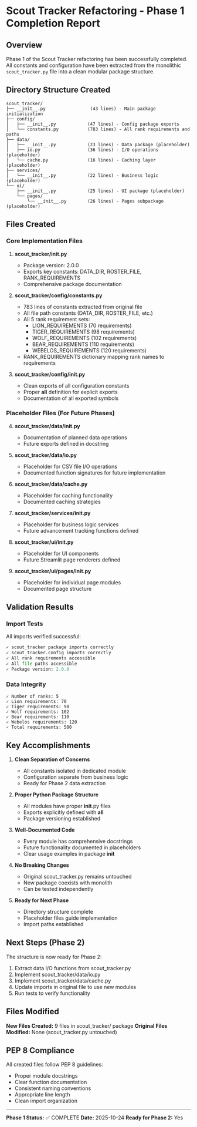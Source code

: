 # Scout Tracker Refactoring - Phase 1 Completion Report

## Overview
Phase 1 of the Scout Tracker refactoring has been successfully completed. All constants and configuration have been extracted from the monolithic `scout_tracker.py` file into a clean modular package structure.

## Directory Structure Created

```
scout_tracker/
├── __init__.py                 (43 lines) - Main package initialization
├── config/
│   ├── __init__.py            (47 lines) - Config package exports
│   └── constants.py           (783 lines) - All rank requirements and paths
├── data/
│   ├── __init__.py            (23 lines) - Data package (placeholder)
│   ├── io.py                  (36 lines) - I/O operations (placeholder)
│   └── cache.py               (16 lines) - Caching layer (placeholder)
├── services/
│   └── __init__.py            (22 lines) - Business logic (placeholder)
└── ui/
    ├── __init__.py            (25 lines) - UI package (placeholder)
    └── pages/
        └── __init__.py        (26 lines) - Pages subpackage (placeholder)
```

## Files Created

### Core Implementation Files

1. **scout_tracker/__init__.py**
   - Package version: 2.0.0
   - Exports key constants: DATA_DIR, ROSTER_FILE, RANK_REQUIREMENTS
   - Comprehensive package documentation

2. **scout_tracker/config/constants.py**
   - 783 lines of constants extracted from original file
   - All file path constants (DATA_DIR, ROSTER_FILE, etc.)
   - All 5 rank requirement sets:
     - LION_REQUIREMENTS (70 requirements)
     - TIGER_REQUIREMENTS (98 requirements)
     - WOLF_REQUIREMENTS (102 requirements)
     - BEAR_REQUIREMENTS (110 requirements)
     - WEBELOS_REQUIREMENTS (120 requirements)
   - RANK_REQUIREMENTS dictionary mapping rank names to requirements

3. **scout_tracker/config/__init__.py**
   - Clean exports of all configuration constants
   - Proper __all__ definition for explicit exports
   - Documentation of all exported symbols

### Placeholder Files (For Future Phases)

4. **scout_tracker/data/__init__.py**
   - Documentation of planned data operations
   - Future exports defined in docstring

5. **scout_tracker/data/io.py**
   - Placeholder for CSV file I/O operations
   - Documented function signatures for future implementation

6. **scout_tracker/data/cache.py**
   - Placeholder for caching functionality
   - Documented caching strategies

7. **scout_tracker/services/__init__.py**
   - Placeholder for business logic services
   - Future advancement tracking functions defined

8. **scout_tracker/ui/__init__.py**
   - Placeholder for UI components
   - Future Streamlit page renderers defined

9. **scout_tracker/ui/pages/__init__.py**
   - Placeholder for individual page modules
   - Documented page structure

## Validation Results

### Import Tests
All imports verified successful:
```python
✓ scout_tracker package imports correctly
✓ scout_tracker.config imports correctly
✓ All rank requirements accessible
✓ All file paths accessible
✓ Package version: 2.0.0
```

### Data Integrity
```
✓ Number of ranks: 5
✓ Lion requirements: 70
✓ Tiger requirements: 98
✓ Wolf requirements: 102
✓ Bear requirements: 110
✓ Webelos requirements: 120
✓ Total requirements: 500
```

## Key Accomplishments

1. **Clean Separation of Concerns**
   - All constants isolated in dedicated module
   - Configuration separate from business logic
   - Ready for Phase 2 data extraction

2. **Proper Python Package Structure**
   - All modules have proper __init__.py files
   - Exports explicitly defined with __all__
   - Package versioning established

3. **Well-Documented Code**
   - Every module has comprehensive docstrings
   - Future functionality documented in placeholders
   - Clear usage examples in package __init__

4. **No Breaking Changes**
   - Original scout_tracker.py remains untouched
   - New package coexists with monolith
   - Can be tested independently

5. **Ready for Next Phase**
   - Directory structure complete
   - Placeholder files guide implementation
   - Import paths established

## Next Steps (Phase 2)

The structure is now ready for Phase 2:
1. Extract data I/O functions from scout_tracker.py
2. Implement scout_tracker/data/io.py
3. Implement scout_tracker/data/cache.py
4. Update imports in original file to use new modules
5. Run tests to verify functionality

## Files Modified

**New Files Created:** 9 files in scout_tracker/ package
**Original Files Modified:** None (scout_tracker.py untouched)

## PEP 8 Compliance

All created files follow PEP 8 guidelines:
- Proper module docstrings
- Clear function documentation
- Consistent naming conventions
- Appropriate line length
- Clean import organization

---

**Phase 1 Status:** ✅ COMPLETE
**Date:** 2025-10-24
**Ready for Phase 2:** Yes

